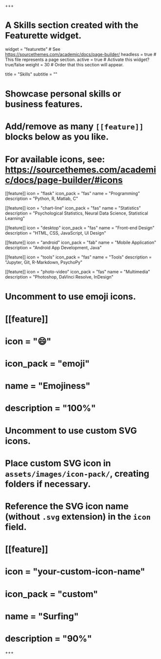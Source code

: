 +++
# A Skills section created with the Featurette widget.
widget = "featurette"  # See https://sourcethemes.com/academic/docs/page-builder/
headless = true  # This file represents a page section.
active = true  # Activate this widget? true/false
weight = 30  # Order that this section will appear.

title = "Skills"
subtitle = ""

# Showcase personal skills or business features.
# 
# Add/remove as many `[[feature]]` blocks below as you like.
# 
# For available icons, see: https://sourcethemes.com/academic/docs/page-builder/#icons

[[feature]]
  icon = "flask"
  icon_pack = "fas"
  name = "Programming"
  description = "Python, R, Matlab, C"
  
[[feature]]
  icon = "chart-line"
  icon_pack = "fas"
  name = "Statistics"
  description = "Psychological Statistics, Neural Data Science, Statistical Learning"  
  
[[feature]]
  icon = "desktop"
  icon_pack = "fas"
  name = "Front-end Design"
  description = "HTML, CSS, JavaScript, UI Design"
  
 [[feature]]
  icon = "android"
  icon_pack = "fab"
  name = "Mobile Application"
  description = "Android App Development, Java"
  
 [[feature]]
  icon = "tools"
  icon_pack = "fas"
  name = "Tools"
  description = "Jupyter, Git, R-Markdown, PsychoPy"
  
 [[feature]]
  icon = "photo-video"
  icon_pack = "fas"
  name = "Multimedia"
  description = "Photoshop, DaVinci Resolve, InDesign"
  

# Uncomment to use emoji icons.
# [[feature]]
#  icon = ":smile:"
#  icon_pack = "emoji"
#  name = "Emojiness"
#  description = "100%"  

# Uncomment to use custom SVG icons.
# Place custom SVG icon in `assets/images/icon-pack/`, creating folders if necessary.
# Reference the SVG icon name (without `.svg` extension) in the `icon` field.
# [[feature]]
#  icon = "your-custom-icon-name"
#  icon_pack = "custom"
#  name = "Surfing"
#  description = "90%"

+++
